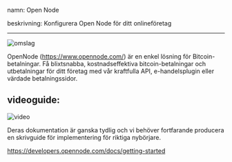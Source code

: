 namn: Open Node

beskrivning: Konfigurera Open Node för ditt onlineföretag

---

![omslag](assets/cover.png)

OpenNode (https://www.opennode.com/) är en enkel lösning för Bitcoin-betalningar. Få blixtsnabba, kostnadseffektiva bitcoin-betalningar och utbetalningar för ditt företag med vår kraftfulla API, e-handelsplugin eller värdade betalningssidor.

## videoguide:

![video](https://youtu.be/sKk1Crk8QPc)

Deras dokumentation är ganska tydlig och vi behöver fortfarande producera en skrivguide för implementering för riktiga nybörjare.

https://developers.opennode.com/docs/getting-started